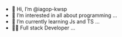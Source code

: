 - 👋 Hi, I’m @iagop-kwsp
- 👀 I’m interested in all about programming ...
- 🌱 I’m currently learning Js and TS ...
- 🧑‍💻 Full stack Developer ...

<!---
iagop-kwsp/iagop-kwsp is a ✨ special ✨ repository because its `README.md` (this file) appears on your GitHub profile.
You can click the Preview link to take a look at your changes.
--->
